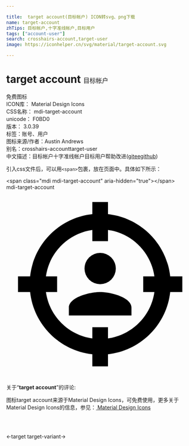 ```yaml
---

title:  target account(目标帐户) ICON转svg、png下载
name: target-account
zhTips: 目标帐户,十字准线帐户,目标用户
tags: ["account-user"]
search: crosshairs-account,target-user
image: https://iconhelper.cn/svg/material/target-account.svg

---
```


# target account  <small style="font-size: 60%;font-weight: 100">目标帐户</small>


<div class="detail-page">
<p>
<span><span class="badge-success badge">免费图标</span> </span>
<br/>
<span>
ICON库：
<span class="badge-secondary badge">Material Design Icons</span> 
</span>
<br/>
<span>
CSS名称：
<span class="badge-secondary badge">mdi-target-account</span> 
</span>
<br/>
<span>
unicode：
<span class="badge-secondary badge">F0BD0</span> 
<copy-btn content='F0BD0' btn-title=""></copy-btn>
<copy-btn :content='String.fromCodePoint(parseInt("F0BD0", 16))' btn-title="复制U"></copy-btn>
</span>
<br/>
<span>
版本：
<span class="badge-secondary badge">3.0.39</span> 
</span><br/><span>标签：<span class="badge-light badge"><router-link to="/tags/account-user.html">账号、用户</router-link></span></span>
<br/>
<span>图标来源/作者：<span class="badge-light badge">Austin Andrews</span></span> 
<br/>
<span>别名：<span class="badge-light badge">crosshairs-account</span><span class="badge-light badge">target-user</span></span><br/><span class="zh-detail">中文描述：<span class="badge-primary badge">目标帐户</span><span class="badge-primary badge">十字准线帐户</span><span class="badge-primary badge">目标用户</span><span class="help-link"><span>帮助改进</span>(<a href="https://gitee.com/liuwave/icon-helper/edit/master/json/material/target-account.json" target="_blank" rel="noopener noreferrer">gitee</a><a href="https://github.com/liuwave/icon-helper/edit/master/json/material/target-account.json" target="_blank" rel="noopener noreferrer">github</a></span>)</span><br/>
</p>
</div>
<div class="alert alert-dark">
  <i class="mdi mdi-target-account mdi-48px"></i>
  <i class="mdi mdi-target-account mdi-36px"></i>
  <i class="mdi mdi-target-account mdi-24px"></i>
  <i class="mdi mdi-target-account mdi-18px"></i>
</div>
<div>
  <p>引入css文件后，可以用<code>&lt;span&gt;</code>包裹，放在页面中。具体如下所示：    
  </p>
  <div class="alert alert-primary" style="font-size: 14px">
    &lt;span class="mdi mdi-target-account" aria-hidden="true"&gt;&lt;/span&gt;
    <copy-btn content='<span class="mdi mdi-target-account" aria-hidden="true"></span>'></copy-btn>
  </div>
  <div class="alert alert-secondary">
    <i class="mdi mdi-target-account"
    style="font-size: 24px"
    aria-hidden="true"></i> mdi-target-account
    <copy-btn content="mdi-target-account" btn-title="复制图标名称"></copy-btn>
  </div>
</div>
<div id="svg" class="svg-wrap">
<svg xmlns="http://www.w3.org/2000/svg" viewBox="0 0 24 24"><path d="M20.95,11H22.5V13H20.95C20.5,17.17 17.17,20.5 13,20.95V22.5H11V20.95C6.83,20.5 3.5,17.17 3.05,13H1.5V11H3.05C3.5,6.83 6.83,3.5 11,3.05V1.5H13V3.05C17.17,3.5 20.5,6.83 20.95,11M5.07,11H6.5V13H5.07C5.5,16.07 7.93,18.5 11,18.93V17.5H13V18.93C16.07,18.5 18.5,16.07 18.93,13H17.5V11H18.93C18.5,7.93 16.07,5.5 13,5.07V6.5H11V5.07C7.93,5.5 5.5,7.93 5.07,11M16,16H8V15C8,13.67 10.67,13 12,13C13.33,13 16,13.67 16,15V16M12,8A2,2 0 0,1 14,10A2,2 0 0,1 12,12A2,2 0 0,1 10,10A2,2 0 0,1 12,8Z" /></svg>
</div>
<detail full-name='mdi-target-account'></detail>
<div class="icon-detail__container">
<p>关于“<b>target account</b>”的评论:</p>
</div>
<Vssue title="关于“target account”的评论" />    
<div><p>图标target account来源于Material Design Icons，可免费使用，更多关于 Material Design Icons的信息，参见：<a target="_blank" href="https://iconhelper.cn/material.html"> Material Design Icons</a>
</p></div>

<div style="padding:2rem 0 " class="page-nav"><p class="inner"><span class="prev">←<router-link to="/icon/target.html">target</router-link></span> <span class="next"><router-link to="/icon/target-variant.html">target-variant</router-link>→</span></p></div>

